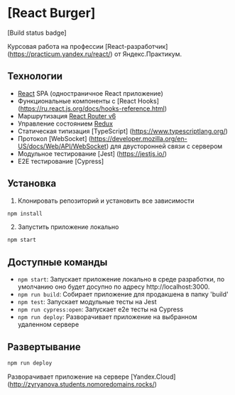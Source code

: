 # \[React Burger\]

\[Build status badge\]

Курсовая работа на профессии [React-разработчик] (https://practicum.yandex.ru/react/) от Яндекс.Практикум.

## Технологии

- [React](https://reactjs.org/) SPA (одностраничное React приложение)
- Функциональные компоненты с [React Hooks] (https://ru.react.js.org/docs/hooks-reference.html)
- Маршрутизация [React Router v6](https://reactrouter.com/en/main)
- Управление состоянием [Redux](https://redux.js.org/)
- Статическая типизация [TypeScript] (https://www.typescriptlang.org/)
- Протокол [WebSocket] (https://developer.mozilla.org/en-US/docs/Web/API/WebSocket) для двусторонней связи с сервером 
- Модульное тестирование [Jest] (https://jestjs.io/)
- E2E тестирование [Cypress]

## Установка

1. Клонировать репозиторий и установить все зависимости 
```bash
npm install
```
2. Запустить приложение локально
```bash
npm start
```

## Доступные команды

* `npm start`: Запускает приложение локально в среде разработки, по умолчанию оно будет досупно по адресу http://localhost:3000.
* `npm run build`: Собирает приложение для продакшена в папку 'build'
* `npm test`: Запускает модульные тесты на Jest
* `npm run cypress:open`: Запускает e2e тесты на Cypress
* `npm run deploy`: Разворачивает приложение на выбранном удаленном сервере


## Развертывание
```bash
npm run deploy
```
Разворачивает приложение на сервере [Yandex.Cloud] (http://zyryanova.students.nomoredomains.rocks/)